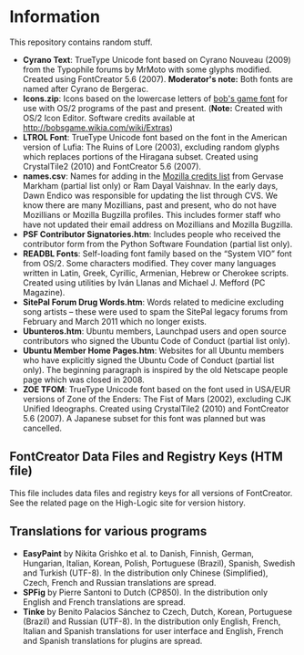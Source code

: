 ﻿# Information
This repository contains random stuff.
* **Cyrano Text**: TrueType Unicode font based on Cyrano Nouveau (2009) from the Typophile forums by MrMoto with some glyphs modified. Created using FontCreator 5.6 (2007). **Moderator's note:** Both fonts are named after Cyrano de Bergerac.
* **Icons.zip**: Icons based on the lowercase letters of [bob's game font](http://www.bobcorporation.com/fonts/bobsgame.ttf) for use with OS/2 programs of the past and present. (**Note:** Created with OS/2 Icon Editor. Software credits available at http://bobsgame.wikia.com/wiki/Extras)
* **LTROL Font**: TrueType Unicode font based on the font in the American version of Lufia: The Ruins of Lore (2003), excluding random glyphs which replaces portions of the Hiragana subset. Created using CrystalTile2 (2010) and FontCreator 5.6 (2007).
* **names.csv**: Names for adding in the [Mozilla credits list](https://www.mozilla.org/credits) from Gervase Markham (partial list only) or Ram Dayal Vaishnav. In the early days, Dawn Endico was responsible for updating the list through CVS. We know there are many Mozillians, past and present, who do not have Mozillians or Mozilla Bugzilla profiles. This includes former staff who have not updated their email address on Mozillians and Mozilla Bugzilla.
* **PSF Contributor Signatories.htm**: Includes people who received the contributor form from the Python Software Foundation (partial list only).
* **READBL Fonts**: Self-loading font family based on the “System VIO” font from OS/2. Some characters modified. They cover many languages written in Latin, Greek, Cyrillic, Armenian, Hebrew or Cherokee scripts. Created using utilities by Iván Llanas and Michael J. Mefford (PC Magazine).
* **SitePal Forum Drug Words.htm**: Words related to medicine excluding song artists – these were used to spam the SitePal legacy forums from February and March 2011 which no longer exists.
* **Ubunteros.htm**: Ubuntu members, Launchpad users and open source contributors who signed the Ubuntu Code of Conduct (partial list only).
* **Ubuntu Member Home Pages.htm**: Websites for all Ubuntu members who have explicitly signed the Ubuntu Code of Conduct (partial list only). The beginning paragraph is inspired by the old Netscape people page which was closed in 2008.
* **ZOE TFOM**: TrueType Unicode font based on the font used in USA/EUR versions of Zone of the Enders: The Fist of Mars (2002), excluding CJK Unified Ideographs. Created using CrystalTile2 (2010) and FontCreator 5.6 (2007). A Japanese subset for this font was planned but was cancelled.

## FontCreator Data Files and Registry Keys (HTM file)
This file includes data files and registry keys for all versions of FontCreator. See the related page on the High-Logic site for version history.

## Translations for various programs
* **EasyPaint** by Nikita Grishko et al. to Danish, Finnish, German, Hungarian, Italian, Korean, Polish, Portuguese (Brazil), Spanish, Swedish and Turkish (UTF-8). In the distribution only Chinese (Simplified), Czech, French and Russian translations are spread.
* **SPFig** by Pierre Santoni to Dutch (CP850). In the distribution only English and French translations are spread.
* **Tinke** by Benito Palacios Sánchez to Czech, Dutch, Korean, Portuguese (Brazil) and Russian (UTF-8). In the distribution only English, French, Italian and Spanish translations for user interface and English, French and Spanish translations for plugins are spread.
